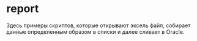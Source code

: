 # report
Здесь примеры скриптов, которые открывают эксель файл, собирает данные определенным образом в списки и далее сливает в Oracle. 
